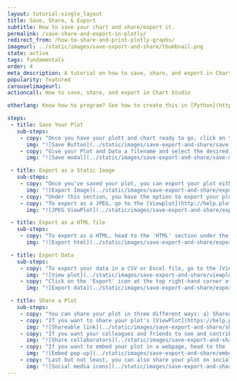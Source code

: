 ```yaml
---
layout: tutorial-single_layout
title: Save, Share, & Export
subtitle: How to save your chart and share/export it.
permalink: /save-share-and-export-in-plotly/
redirect_from: /how-to-share-and-print-plotly-graphs/
imageurl: ../static/images/save-export-and-share/thumbnail.png
state: active
tags: fundamentals
order: 4
meta_description: A tutorial on how to save, share, and export in Chart Studio.
popularity: featured
carouselimageurl:
actioncall: How to save, share, and export in Chart Studio

otherlang: Know how to program? See how to create this in [Python](https://plot.ly/python/#static-image-export) or [R](https://plot.ly/r/#static-image-export).

steps:
 - title: Save Your Plot
   sub-steps:
    - copy: "Once you have your plott and chart ready to go, click on the 'Save' button on the left-hand side of the chart Studio Workspace."
      img: "![Save Button](../static/images/save-export-and-share/save-button.png)"
    - copy: "Give your Plot and Data a filename and select the desired privacy setting next to them respectively. For more information on how the sharing works and the difference between private, public, and secret sharing, visit [this](http://help.plot.ly/how-sharing-works-in-plotly/) page."
      img: "![Save modal](../static/images/save-export-and-share/save-modal.png)"

 - title: Export as a Static Image
   sub-steps:
    - copy: "Once you've saved your plot, you can export your plot either as an image or a HTML file. To export as an image, head to the 'Image' section under the 'Export' menu."
      img: "![Export Image](../static/images/save-export-and-share/export-images.png)"
    - copy: "Under this section, you have the option to export your plot in the following formats: PNG, PDF, SVG or EPS. After selecting the image format, set the desired size of the image and click the 'Dowload' button."
    - copy: "To export as a JPEG, go to the [Viewplot](http://help.plot.ly/viewplot/) page of your plot and click on the 'Export' icon at the top right-hand corner of the page and select '.jpeg' from the popup menu that appears."
      img: "![JPEG ViewPlot](../static/images/save-export-and-share/export-jpeg.png)"

 - title: Export as a HTML file
   sub-steps:
    - copy: "To export as a HTML, head to the 'HTML' section under the 'Export' menu."
      img: "![Export html](../static/images/save-export-and-share/export-html.png)"

 - title: Export Data
   sub-steps:
    - copy: "To export your data in a CSV or Excel file, go to the [ViewPlot](https://help.plot.ly/viewplot/) of your grid."
      img: "![View plot](../static/images/save-export-and-share/viewplot-page.png)"
    - copy: "Click on the 'Export' icon at the top right-hand corner of the page and select '.csv' or '.xlsx' from the popup menu that appears."
      img: "![Export data](../static/images/save-export-and-share/export-popup.png)"

 - title: Share a Plot
   sub-steps:
    - copy: "You can share your plot in three different ways: a) Shareable link, b) Invite people to Collaborate or c) Embed the plot on a webpage."
    - copy: "If you want to share your plot's [ViewPlot](https://help.plot.ly/viewplot/) page, go to the 'Link & Privacy' tab and copy the 'Shareable Link' and send it to the recipient."
      img: "![Shareable link](../static/images/save-export-and-share/shareable-link.png)"
    - copy: "If you want your colleagues and friends to see and contribute in your work, you can add them collaborators to your work. To do this, simply invite them by adding their information in the fields under the 'Collaborate' tab and then click the 'Add' button. To learn more about collaborating, visit [this](http://help.plot.ly/collaborate-in-plotly/) page."
      img: "![Share collaborators](../static/images/save-export-and-share/share-collaborators.png)"
    - copy: "If you want to embed your plot in a webpage, head to the 'Embed' tab and copy the code underneath it. You have the option of embedding your plot as an HTML snippet or iframe. For more information on how to embed your plot in a blog or website, click [here](http://help.plot.ly/embed-graphs-in-websites/)."
      img: "![Embed pop-up](../static/images/save-export-and-share/embed-plot.png)"
    - copy: "Last but not least, you can also share your plot on social media! Simply click on the Facebook, Twitter or Google+ icon, under the 'Link & Privacy' tab."
      img: "![Social media icons](../static/images/save-export-and-share/social-media.png)"
---
```

